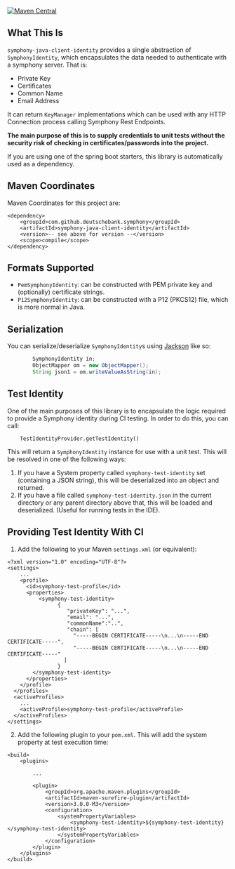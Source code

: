 [![Maven Central](https://img.shields.io/maven-central/v/org.finos.symphony.toolkit/symphony-java-toolkit)](https://search.maven.org/search?q=com.github.deutschebank.symphony)

## What This Is

`symphony-java-client-identity` provides a single abstraction of `SymphonyIdentity`, which encapsulates the data needed to authenticate with a symphony server.  That is:
 
 - Private Key
 - Certificates
 - Common Name
 - Email Address

It can return `KeyManager` implementations which can be used with any HTTP Connection process calling Symphony Rest Endpoints.

**The main purpose of this is to supply credentials to unit tests without the security risk of checking in certificates/passwords into the project.**

If you are using one of the spring boot starters, this library is automatically used as a dependency.

## Maven Coordinates

Maven Coordinates for this project are:

```
<dependency>
	<groupId>com.github.deutschebank.symphony</groupId>
	<artifactId>symphony-java-client-identity</artifactId>
	<version>-- see above for version --</version>
	<scope>compile</scope>
</dependency>
```

## Formats Supported

 - `PemSymphonyIdentity`: can be constructed with PEM private key and (optionally) certificate strings.
 - `P12SymphonyIdentity`: can be constructed with a P12 (PKCS12) file, which is more normal in Java.
 
## Serialization

You can serialize/deserialize `SymphonyIdentity`s using [Jackson](https://github.com/FasterXML/jackson) like so:
 
```java
		SymphonyIdentity in;
		ObjectMapper om = new ObjectMapper();
		String json1 = om.writeValueAsString(in);
```

## Test Identity

One of the main purposes of this library is to encapsulate the logic required to provide a Symphony identity during CI testing.  In order to do this, you can call:

```
	TestIdentityProvider.getTestIdentity()
```

This will return a `SymphonyIdentity` instance for use with a unit test.  This will be resolved in one of the following ways:

1.  If you have a System property called `symphony-test-identity` set (containing a JSON string), this will be deserialized into an object and returned.
2.  If you have a file called `symphony-test-identity.json` in the current directory or any parent directory above that, this will be loaded and deserialized. (Useful for running tests in the IDE).

## Providing Test Identity With CI

1.  Add the following to your Maven `settings.xml` (or equivalent):

```
<?xml version="1.0" encoding="UTF-8"?>
<settings>
    ...
    <profile>
      <id>symphony-test-profile</id>
      <properties>
          <symphony-test-identity>
				{
				   "privateKey": "...",
				   "email": "...",
				   "commonName":"..",
				   "chain": [
				     "-----BEGIN CERTIFICATE-----\n...\n-----END CERTIFICATE-----",
				     "-----BEGIN CERTIFICATE-----\n...\n-----END CERTIFICATE-----"
				  ]
				}
        </symphony-test-identity>
      </properties>
    </profile>
  </profiles>
  <activeProfiles>
    ...
    <activeProfile>symphony-test-profile</activeProfile>
  </activeProfiles>
</settings>
```

2.  Add the following plugin to your `pom.xml`.  This will add the system property at test execution time:

```
<build>
	<plugins>
		
		...
		
		<plugin>
			<groupId>org.apache.maven.plugins</groupId>
			<artifactId>maven-surefire-plugin</artifactId>
			<version>3.0.0-M3</version>
			<configuration>
				<systemPropertyVariables>
					<symphony-test-identity>${symphony-test-identity}</symphony-test-identity>
				</systemPropertyVariables>
			</configuration>
		</plugin>	
	</plugins>
</build>
```